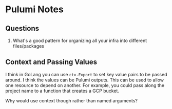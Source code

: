 # Pulumi Notes


## Questions

1. What's a good pattern for organizing all your infra into different files/packages


## Context and Passing Values

I think in GoLang you can use `ctx.Export` to set key value pairs to be passed
around. I think the values can be Pulumi outputs. This can be used to allow one
resource to depend on another. For example, you could pass along the project name
to a function that creates a GCP bucket.

Why would use context though rather than named arguments?